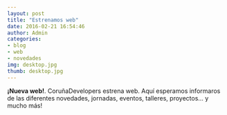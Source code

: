```yaml
---
layout: post
title: "Estrenamos web"
date: 2016-02-21 16:54:46
author: Admin
categories: 
- blog 
- web
- novedades
img: desktop.jpg
thumb: desktop.jpg
---
```


<b>¡Nueva web!</b>. CoruñaDevelopers estrena web. Aquí esperamos informaros de las diferentes novedades, jornadas, eventos, talleres, proyectos... y mucho más!


[hampden]: https://github.com/jekyll/jekyll